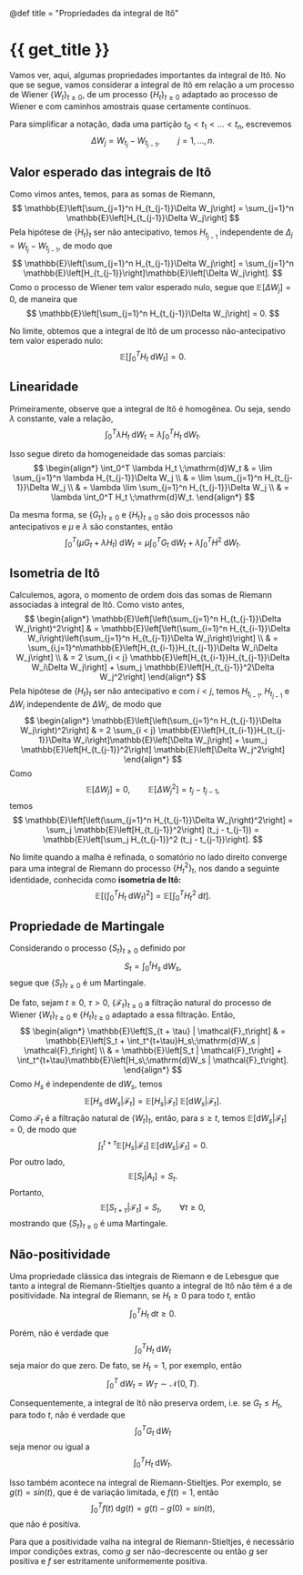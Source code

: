 @def title = "Propriedades da integral de Itô"

# {{ get_title }}

Vamos ver, aqui, algumas propriedades importantes da integral de Itô. No que se segue, vamos considerar a integral de Itô em relação a um processo de Wiener $\{W_t\}_{t \geq 0}$, de um processo $\{H_t\}_{t \geq 0}$ adaptado ao processo de Wiener e com caminhos amostrais quase certamente contínuos.

Para simplificar a notação, dada uma partição $t_0 < t_1 < \ldots < t_n$, escrevemos
$$
\Delta W_j = W_{t_j} - W_{t_{j-1}}, \qquad j = 1, \ldots, n.
$$

## Valor esperado das integrais de Itô

Como vimos antes, temos, para as somas de Riemann,
$$
\mathbb{E}\left[\sum_{j=1}^n H_{t_{j-1}}\Delta W_j\right] = \sum_{j=1}^n \mathbb{E}\left[H_{t_{j-1}}\Delta W_j\right]
$$
Pela hipótese de $\{H_t\}_t$ ser não antecipativo, temos $H_{t_{j-1}}$ independente de $\Delta_j = W_{t_j} - W_{t_{j-1}}$, de modo que
$$
\mathbb{E}\left[\sum_{j=1}^n H_{t_{j-1}}\Delta W_j\right] = \sum_{j=1}^n \mathbb{E}\left[H_{t_{j-1}}\right]\mathbb{E}\left[\Delta W_j\right].
$$
Como o processo de Wiener tem valor esperado nulo, segue que $\mathbb{E}\left[\Delta W_j\right] = 0$, de maneira que
$$
\mathbb{E}\left[\sum_{j=1}^n H_{t_{j-1}}\Delta W_j\right] = 0.
$$

No limite, obtemos que a integral de Itô de um processo não-antecipativo tem valor esperado nulo:
$$
\mathbb{E}\left[\int_0^T H_t \;\mathrm{d}W_t\right] = 0.
$$

## Linearidade

Primeiramente, observe que a integral de Itô é homogênea. Ou seja, sendo $\lambda$ constante, vale a relação, 
$$
\int_0^T \lambda H_t \;\mathrm{d}W_t = \lambda \int_0^T H_t \;\mathrm{d}W_t.
$$

Isso segue direto da homogeneidade das somas parciais:
$$
\begin{align*}
\int_0^T \lambda H_t \;\mathrm{d}W_t & = \lim \sum_{j=1}^n \lambda H_{t_{j-1}}\Delta W_j \\
& = \lim  \sum_{j=1}^n H_{t_{j-1}}\Delta W_j \\
& = \lambda \lim  \sum_{j=1}^n H_{t_{j-1}}\Delta W_j \\
& = \lambda \int_0^T H_t \;\mathrm{d}W_t.
\end{align*}
$$

Da mesma forma, se $\{G_t\}_{t\geq 0}$ e $\{H_t\}_{t\geq 0}$ são dois processos não antecipativos e $\mu$ e $\lambda$ são constantes, então
$$
\int_0^T \left(\mu G_t + \lambda H_t\right)\;\mathrm{d}W_t = \mu \int_0^T G_t \;\mathrm{d}W_t + \lambda \int_0^T H^2 \;\mathrm{d}W_t.
$$

## Isometria de Itô

Calculemos, agora, o momento de ordem dois das somas de Riemann associadas à integral de Itô. Como visto antes,
$$
\begin{align*}
\mathbb{E}\left[\left(\sum_{j=1}^n H_{t_{j-1}}\Delta W_j\right)^2\right] & = \mathbb{E}\left[\left(\sum_{i=1}^n H_{t_{i-1}}\Delta W_i\right)\left(\sum_{j=1}^n H_{t_{j-1}}\Delta W_j\right)\right] \\
& = \sum_{i,j=1}^n\mathbb{E}\left[H_{t_{i-1}}H_{t_{j-1}}\Delta W_i\Delta W_j\right] \\
& = 2 \sum_{i < j} \mathbb{E}\left[H_{t_{i-1}}H_{t_{j-1}}\Delta W_i\Delta W_j\right] + \sum_j \mathbb{E}\left[H_{t_{j-1}}^2\Delta W_j^2\right]
\end{align*}
$$
Pela hipótese de $\{H_t\}_t$ ser não antecipativo e com $i < j$, temos $H_{t_{i-1}}$, $H_{t_{j-1}}$ e $\Delta W_i$ independente de $\Delta W_j$, de modo que
$$
\begin{align*}
\mathbb{E}\left[\left(\sum_{j=1}^n H_{t_{j-1}}\Delta W_j\right)^2\right] & = 2 \sum_{i < j} \mathbb{E}\left[H_{t_{i-1}}H_{t_{j-1}}\Delta W_i\right]\mathbb{E}\left[\Delta W_j\right] + \sum_j \mathbb{E}\left[H_{t_{j-1}}^2\right] \mathbb{E}\left[\Delta W_j^2\right]
\end{align*}
$$
Como
$$
\mathbb{E}\left[\Delta W_j\right] = 0, \qquad \mathbb{E}\left[\Delta W_j^2\right] = t_j - t_{j-1},
$$
temos
$$
\mathbb{E}\left[\left(\sum_{j=1}^n H_{t_{j-1}}\Delta W_j\right)^2\right] = \sum_j \mathbb{E}\left[H_{t_{j-1}}^2\right] (t_j - t_{j-1}) = \mathbb{E}\left[\sum_j H_{t_{j-1}}^2 (t_j - t_{j-1})\right].
$$

No limite quando a malha é refinada, o somatório no lado direito converge para uma integral de Riemann do processo $\{H_t^2\}_t$, nos dando a seguinte identidade, conhecida como **isometria de Itô:**
$$
\mathbb{E}\left[ \left( \int_0^T H_t \;\mathrm{d}W_t\right)^2\right] = \mathbb{E}\left[ \int_0^T H_t^2 \;\mathrm{d}t\right].
$$

## Propriedade de Martingale

Considerando o processo $\{S_t\}_{t\geq 0}$ definido por
$$
S_t = \int_0^t H_s \;\mathrm{d}W_s,
$$
segue que $\{S_t\}_{t\geq 0}$ é um Martingale.

De fato, sejam $t \geq 0$, $\tau > 0$, $\{\mathcal{F}_t\}_{t\geq 0}$ a filtração natural do processo de Wiener $\{W_t\}_{t \geq 0}$ e $\{H_t\}_{t\geq 0}$ adaptado a essa filtração. Então,
$$
\begin{align*}
\mathbb{E}\left[S_{t + \tau} | \mathcal{F}_t\right] & = \mathbb{E}\left[S_t + \int_t^{t+\tau}H_s\;\mathrm{d}W_s | \mathcal{F}_t\right] \\
& = \mathbb{E}\left[S_t | \mathcal{F}_t\right] + \int_t^{t+\tau}\mathbb{E}\left[H_s\;\mathrm{d}W_s | \mathcal{F}_t\right].
\end{align*}
$$
Como $H_s$ é independente de $\mathrm{d}W_s$, temos
$$
\mathbb{E}\left[H_s\;\mathrm{d}W_s | \mathcal{F}_t\right] = \mathbb{E}[H_s | \mathcal{F}_t]\;\mathbb{E}[\mathrm{d}W_s | \mathcal{F}_t].
$$
Como $\mathcal{F}_t$ é a filtração natural de $\{W_t\}_t$, então, para $s \geq t$, temos $\mathbb{E}[\mathrm{d}W_s | \mathcal{F}_t] = 0$, de modo que
$$
\int_t^{t+\tau}\mathbb{E}[H_s | \mathcal{F}_t]\;\mathbb{E}[\mathrm{d}W_s | \mathcal{F}_t] = 0.
$$
Por outro lado,
$$
\mathbb{E}\left[S_t | A_t\right] = S_t.
$$
Portanto,
$$
\mathbb{E}\left[S_{t + \tau} | \mathcal{F}_t\right]
= S_t, \qquad \forall t \geq 0,
$$
mostrando que $\{S_t\}_{t\geq 0}$ é uma Martingale.

## Não-positividade

Uma propriedade clássica das integrais de Riemann e de Lebesgue que tanto a integral de Riemann-Stieltjes quanto a integral de Itô não têm é a de positividade. Na integral de Riemann, se $H_t \geq 0$ para todo $t$, então
$$
\int_0^T H_t \;\mathrm{d}t \geq 0.
$$

Porém, não é verdade que
$$
\int_0^T H_t \;\mathrm{d}W_t
$$
seja maior do que zero. De fato, se $H_t = 1$, por exemplo, então
$$
\int_0^T \;\mathrm{d}W_t = W_T \sim \mathcal{N}(0, T).
$$

Consequentemente, a integral de Itô não preserva ordem, i.e. se $G_t \leq H_t$, para todo $t$, não é verdade que
$$
\int_0^T G_t \;\mathrm{d}W_t
$$
seja menor ou igual a
$$
\int_0^T H_t \;\mathrm{d}W_t.
$$

Isso também acontece na integral de Riemann-Stieltjes. Por exemplo, se $g(t) = sin(t)$, que é de variação limitada, e $f(t) = 1$, então
$$
\int_0^T f(t) \;\mathrm{d}g(t) = g(t) - g(0) = sin(t),
$$
que não é positiva.

Para que a positividade valha na integral de Riemann-Stieltjes, é necessário impor condições extras, como $g$ ser não-decrescente ou então $g$ ser positiva e $f$ ser estritamente uniformemente positiva.
